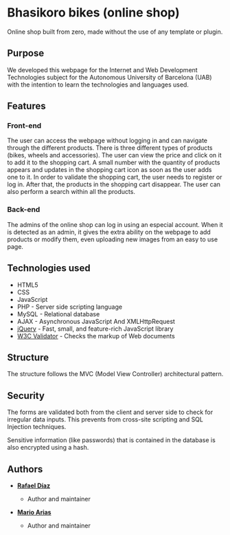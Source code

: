 # Bhasikoro bikes (online shop)

Online shop built from zero, made without the use of any template or plugin.

## Purpose

We developed this webpage for the Internet and Web Development Technologies subject for the Autonomous University of Barcelona (UAB) with the intention to learn the technologies and languages used.

## Features

### Front-end

The user can access the webpage without logging in and can navigate through the different products. There is three different types of products (bikes, wheels and accessories). The user can view the price and click on it to add it to the shopping cart. A small number with the quantity of products appears and updates in the shopping cart icon as soon as the user adds one to it. In order to validate the shopping cart, the user needs to register or log in. After that, the products in the shopping cart disappear. The user can also perform a search within all the products.

### Back-end

The admins of the online shop can log in using an especial account. When it is detected as an admin, it gives the extra ability on the webpage to add products or modify them, even uploading new images from an easy to use page.

## Technologies used

* HTML5
* CSS
* JavaScript
* PHP - Server side scripting language
* MySQL - Relational database
* AJAX - Asynchronous JavaScript And XMLHttpRequest
* [jQuery](https://jquery.com) - Fast, small, and feature-rich JavaScript library
* [W3C Validator](https://validator.w3.org) - Checks the markup of Web documents

## Structure

The structure follows the MVC (Model View Controller) architectural pattern.

## Security

The forms are validated both from the client and server side to check for irregular data inputs. This prevents from cross-site scripting and SQL Injection techniques.

Sensitive information (like passwords) that is contained in the database is also encrypted using a hash.

## Authors

* **[Rafael Díaz](https://github.com/palancana)**

  * Author and maintainer

* **[Mario Arias](https://github.com/Shooter9)**

  * Author and maintainer